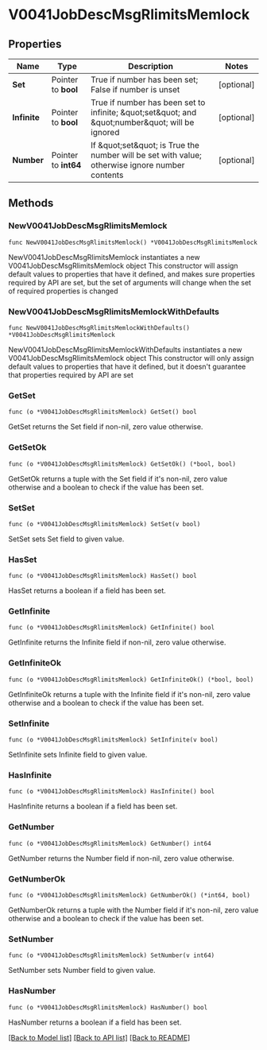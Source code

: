 # V0041JobDescMsgRlimitsMemlock

## Properties

Name | Type | Description | Notes
------------ | ------------- | ------------- | -------------
**Set** | Pointer to **bool** | True if number has been set; False if number is unset | [optional] 
**Infinite** | Pointer to **bool** | True if number has been set to infinite; \&quot;set\&quot; and \&quot;number\&quot; will be ignored | [optional] 
**Number** | Pointer to **int64** | If \&quot;set\&quot; is True the number will be set with value; otherwise ignore number contents | [optional] 

## Methods

### NewV0041JobDescMsgRlimitsMemlock

`func NewV0041JobDescMsgRlimitsMemlock() *V0041JobDescMsgRlimitsMemlock`

NewV0041JobDescMsgRlimitsMemlock instantiates a new V0041JobDescMsgRlimitsMemlock object
This constructor will assign default values to properties that have it defined,
and makes sure properties required by API are set, but the set of arguments
will change when the set of required properties is changed

### NewV0041JobDescMsgRlimitsMemlockWithDefaults

`func NewV0041JobDescMsgRlimitsMemlockWithDefaults() *V0041JobDescMsgRlimitsMemlock`

NewV0041JobDescMsgRlimitsMemlockWithDefaults instantiates a new V0041JobDescMsgRlimitsMemlock object
This constructor will only assign default values to properties that have it defined,
but it doesn't guarantee that properties required by API are set

### GetSet

`func (o *V0041JobDescMsgRlimitsMemlock) GetSet() bool`

GetSet returns the Set field if non-nil, zero value otherwise.

### GetSetOk

`func (o *V0041JobDescMsgRlimitsMemlock) GetSetOk() (*bool, bool)`

GetSetOk returns a tuple with the Set field if it's non-nil, zero value otherwise
and a boolean to check if the value has been set.

### SetSet

`func (o *V0041JobDescMsgRlimitsMemlock) SetSet(v bool)`

SetSet sets Set field to given value.

### HasSet

`func (o *V0041JobDescMsgRlimitsMemlock) HasSet() bool`

HasSet returns a boolean if a field has been set.

### GetInfinite

`func (o *V0041JobDescMsgRlimitsMemlock) GetInfinite() bool`

GetInfinite returns the Infinite field if non-nil, zero value otherwise.

### GetInfiniteOk

`func (o *V0041JobDescMsgRlimitsMemlock) GetInfiniteOk() (*bool, bool)`

GetInfiniteOk returns a tuple with the Infinite field if it's non-nil, zero value otherwise
and a boolean to check if the value has been set.

### SetInfinite

`func (o *V0041JobDescMsgRlimitsMemlock) SetInfinite(v bool)`

SetInfinite sets Infinite field to given value.

### HasInfinite

`func (o *V0041JobDescMsgRlimitsMemlock) HasInfinite() bool`

HasInfinite returns a boolean if a field has been set.

### GetNumber

`func (o *V0041JobDescMsgRlimitsMemlock) GetNumber() int64`

GetNumber returns the Number field if non-nil, zero value otherwise.

### GetNumberOk

`func (o *V0041JobDescMsgRlimitsMemlock) GetNumberOk() (*int64, bool)`

GetNumberOk returns a tuple with the Number field if it's non-nil, zero value otherwise
and a boolean to check if the value has been set.

### SetNumber

`func (o *V0041JobDescMsgRlimitsMemlock) SetNumber(v int64)`

SetNumber sets Number field to given value.

### HasNumber

`func (o *V0041JobDescMsgRlimitsMemlock) HasNumber() bool`

HasNumber returns a boolean if a field has been set.


[[Back to Model list]](../README.md#documentation-for-models) [[Back to API list]](../README.md#documentation-for-api-endpoints) [[Back to README]](../README.md)


